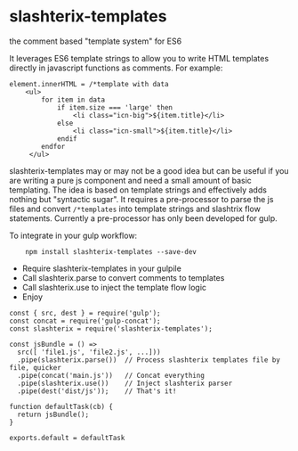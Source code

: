 # slashterix-templates
the comment based "template system" for ES6

It leverages ES6 template strings to allow you to write HTML templates directly in javascript functions as comments. For example:

```
element.innerHTML = /*template with data
	<ul>
		for item in data
        	if item.size === 'large' then
            	<li class="icn-big">${item.title}</li>
            else
            	<li class="icn-small">${item.title}</li>
            endif
        endfor
     </ul>

```

slashterix-templates may or may not be a good idea but can be useful if you are writing a pure js component and need a small amount of basic templating. The idea is based on template strings and effectively adds nothing but "syntactic sugar". It requires a pre-processor to parse the js files and convert ```/*templates``` into template strings and slashtrix flow statements. Currently a pre-processor has only been developed for gulp.

To integrate in your gulp workflow:

```
	npm install slashterix-templates --save-dev
```

* Require slashterix-templates in your gulpile
* Call slashterix.parse to convert comments to templates
* Call slashterix.use to inject the template flow logic
* Enjoy

```
const { src, dest } = require('gulp');
const concat = require('gulp-concat');
const slashterix = require('slashterix-templates');

const jsBundle = () =>
  src([ 'file1.js', 'file2.js', ...]))
  .pipe(slashterix.parse())  // Process slashterix templates file by file, quicker
  .pipe(concat('main.js')) 	 // Concat everything
  .pipe(slashterix.use()) 	 // Inject slashterix parser
  .pipe(dest('dist/js'));	 // That's it!

function defaultTask(cb) {
  return jsBundle();
}

exports.default = defaultTask
```
